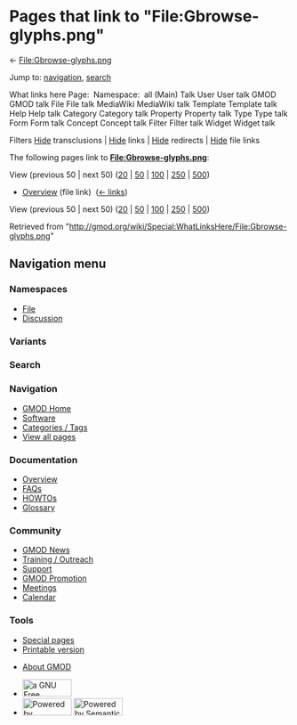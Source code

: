 <div id="mw-page-base" class="noprint">

</div>

<div id="mw-head-base" class="noprint">

</div>

<div id="content" class="mw-body" role="main">

<span id="top"></span>

<div id="mw-js-message" style="display:none;">

</div>



# <span dir="auto">Pages that link to "File:Gbrowse-glyphs.png"</span>

<div id="bodyContent">

<div id="contentSub">

←
[File:Gbrowse-glyphs.png](/wiki/File:Gbrowse-glyphs.png "File:Gbrowse-glyphs.png")

</div>

<div id="jump-to-nav" class="mw-jump">

Jump to: [navigation](#mw-navigation), [search](#p-search)

</div>

<div id="mw-content-text">

What links here Page:  Namespace:  all (Main) Talk User User talk GMOD
GMOD talk File File talk MediaWiki MediaWiki talk Template Template talk
Help Help talk Category Category talk Property Property talk Type Type
talk Form Form talk Concept Concept talk Filter Filter talk Widget
Widget talk

Filters
[Hide](/mediawiki/index.php?title=Special:WhatLinksHere/File:Gbrowse-glyphs.png&hidetrans=1 "Special:WhatLinksHere/File:Gbrowse-glyphs.png")
transclusions \|
[Hide](/mediawiki/index.php?title=Special:WhatLinksHere/File:Gbrowse-glyphs.png&hidelinks=1 "Special:WhatLinksHere/File:Gbrowse-glyphs.png")
links \|
[Hide](/mediawiki/index.php?title=Special:WhatLinksHere/File:Gbrowse-glyphs.png&hideredirs=1 "Special:WhatLinksHere/File:Gbrowse-glyphs.png")
redirects \|
[Hide](/mediawiki/index.php?title=Special:WhatLinksHere/File:Gbrowse-glyphs.png&hideimages=1 "Special:WhatLinksHere/File:Gbrowse-glyphs.png")
file links

The following pages link to
**[File:Gbrowse-glyphs.png](/wiki/File:Gbrowse-glyphs.png "File:Gbrowse-glyphs.png")**:

View (previous 50 \| next 50)
([20](/mediawiki/index.php?title=Special:WhatLinksHere/File:Gbrowse-glyphs.png&limit=20 "Special:WhatLinksHere/File:Gbrowse-glyphs.png")
\|
[50](/mediawiki/index.php?title=Special:WhatLinksHere/File:Gbrowse-glyphs.png&limit=50 "Special:WhatLinksHere/File:Gbrowse-glyphs.png")
\|
[100](/mediawiki/index.php?title=Special:WhatLinksHere/File:Gbrowse-glyphs.png&limit=100 "Special:WhatLinksHere/File:Gbrowse-glyphs.png")
\|
[250](/mediawiki/index.php?title=Special:WhatLinksHere/File:Gbrowse-glyphs.png&limit=250 "Special:WhatLinksHere/File:Gbrowse-glyphs.png")
\|
[500](/mediawiki/index.php?title=Special:WhatLinksHere/File:Gbrowse-glyphs.png&limit=500 "Special:WhatLinksHere/File:Gbrowse-glyphs.png"))

- [Overview](/wiki/Overview "Overview") (file link) ‎
  <span class="mw-whatlinkshere-tools">([←
  links](/mediawiki/index.php?title=Special:WhatLinksHere&target=Overview "Special:WhatLinksHere"))</span>

View (previous 50 \| next 50)
([20](/mediawiki/index.php?title=Special:WhatLinksHere/File:Gbrowse-glyphs.png&limit=20 "Special:WhatLinksHere/File:Gbrowse-glyphs.png")
\|
[50](/mediawiki/index.php?title=Special:WhatLinksHere/File:Gbrowse-glyphs.png&limit=50 "Special:WhatLinksHere/File:Gbrowse-glyphs.png")
\|
[100](/mediawiki/index.php?title=Special:WhatLinksHere/File:Gbrowse-glyphs.png&limit=100 "Special:WhatLinksHere/File:Gbrowse-glyphs.png")
\|
[250](/mediawiki/index.php?title=Special:WhatLinksHere/File:Gbrowse-glyphs.png&limit=250 "Special:WhatLinksHere/File:Gbrowse-glyphs.png")
\|
[500](/mediawiki/index.php?title=Special:WhatLinksHere/File:Gbrowse-glyphs.png&limit=500 "Special:WhatLinksHere/File:Gbrowse-glyphs.png"))

</div>

<div class="printfooter">

Retrieved from
"<http://gmod.org/wiki/Special:WhatLinksHere/File:Gbrowse-glyphs.png>"

</div>

<div id="catlinks" class="catlinks catlinks-allhidden">

</div>

<div class="visualClear">

</div>

</div>

</div>

<div id="mw-navigation">

## Navigation menu

<div id="mw-head">



<div id="left-navigation">

<div id="p-namespaces" class="vectorTabs" role="navigation"
aria-labelledby="p-namespaces-label">

### Namespaces

- <span id="ca-nstab-image"><a href="/wiki/File:Gbrowse-glyphs.png" accesskey="c"
  title="View the file page [c]">File</a></span>
- <span id="ca-talk"><a
  href="/mediawiki/index.php?title=File_talk:Gbrowse-glyphs.png&amp;action=edit&amp;redlink=1"
  accesskey="t"
  title="Discussion about the content page [t]">Discussion</a></span>

</div>

<div id="p-variants" class="vectorMenu emptyPortlet" role="navigation"
aria-labelledby="p-variants-label">

### 

### Variants[](#)

<div class="menu">

</div>

</div>

</div>

<div id="right-navigation">





</div>

<div id="p-search" role="search">

### Search

<div id="simpleSearch">

</div>

</div>

</div>

</div>

<div id="mw-panel">

<div id="p-logo" role="banner">

<a href="/wiki/Main_Page"
style="background-image: url(http://gmod.org/images/GMOD-cogs.png);"
title="Visit the main page"></a>

</div>

<div id="p-Navigation" class="portal" role="navigation"
aria-labelledby="p-Navigation-label">

### Navigation

<div class="body">

- <span id="n-GMOD-Home">[GMOD Home](/wiki/Main_Page)</span>
- <span id="n-Software">[Software](/wiki/GMOD_Components)</span>
- <span id="n-Categories-.2F-Tags">[Categories /
  Tags](/wiki/Categories)</span>
- <span id="n-View-all-pages">[View all
  pages](/wiki/Special:AllPages)</span>

</div>

</div>

<div id="p-Documentation" class="portal" role="navigation"
aria-labelledby="p-Documentation-label">

### Documentation

<div class="body">

- <span id="n-Overview">[Overview](/wiki/Overview)</span>
- <span id="n-FAQs">[FAQs](/wiki/Category:FAQ)</span>
- <span id="n-HOWTOs">[HOWTOs](/wiki/Category:HOWTO)</span>
- <span id="n-Glossary">[Glossary](/wiki/Glossary)</span>

</div>

</div>

<div id="p-Community" class="portal" role="navigation"
aria-labelledby="p-Community-label">

### Community

<div class="body">

- <span id="n-GMOD-News">[GMOD News](/wiki/GMOD_News)</span>
- <span id="n-Training-.2F-Outreach">[Training /
  Outreach](/wiki/Training_and_Outreach)</span>
- <span id="n-Support">[Support](/wiki/Support)</span>
- <span id="n-GMOD-Promotion">[GMOD
  Promotion](/wiki/GMOD_Promotion)</span>
- <span id="n-Meetings">[Meetings](/wiki/Meetings)</span>
- <span id="n-Calendar">[Calendar](/wiki/Calendar)</span>

</div>

</div>

<div id="p-tb" class="portal" role="navigation"
aria-labelledby="p-tb-label">

### Tools

<div class="body">

- <span id="t-specialpages"><a href="/wiki/Special:SpecialPages" accesskey="q"
  title="A list of all special pages [q]">Special pages</a></span>
- <span id="t-print"><a
  href="/mediawiki/index.php?title=Special:WhatLinksHere/File:Gbrowse-glyphs.png&amp;printable=yes"
  rel="alternate" accesskey="p"
  title="Printable version of this page [p]">Printable version</a></span>

</div>

</div>

</div>

</div>

<div id="footer" role="contentinfo">

- <span id="footer-places-about">[About
  GMOD](/wiki/GMOD:About "GMOD:About")</span>

<!-- -->

- <span id="footer-copyrightico">[<img src="http://www.gnu.org/graphics/gfdl-logo-small.png" width="88"
  height="31" alt="a GNU Free Documentation License" />](http://www.gnu.org/licenses/fdl-1.3.html)</span>
- <span id="footer-poweredbyico">[<img src="/mediawiki/skins/common/images/poweredby_mediawiki_88x31.png"
  width="88" height="31" alt="Powered by MediaWiki" />](//www.mediawiki.org/)
  [<img
  src="/mediawiki/extensions/SemanticMediaWiki/includes/../resources/images/smw_button.png"
  width="88" height="31" alt="Powered by Semantic MediaWiki" />](https://www.semantic-mediawiki.org/wiki/Semantic_MediaWiki)</span>

<div style="clear:both">

</div>

</div>
